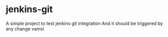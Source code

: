 # jenkins-git

A simple project to test jenkins git integration
And it should be triggered by any change
vamsi

